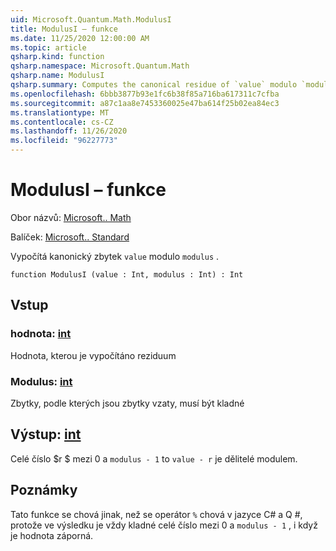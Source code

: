 ```yaml
---
uid: Microsoft.Quantum.Math.ModulusI
title: ModulusI – funkce
ms.date: 11/25/2020 12:00:00 AM
ms.topic: article
qsharp.kind: function
qsharp.namespace: Microsoft.Quantum.Math
qsharp.name: ModulusI
qsharp.summary: Computes the canonical residue of `value` modulo `modulus`.
ms.openlocfilehash: 6bbb3877b93e1fc6b38f85a716ba617311c7cfba
ms.sourcegitcommit: a87c1aa8e7453360025e47ba614f25b02ea84ec3
ms.translationtype: MT
ms.contentlocale: cs-CZ
ms.lasthandoff: 11/26/2020
ms.locfileid: "96227773"
---
```

# <a name="modulusi-function"></a>ModulusI – funkce

Obor názvů: [Microsoft.. Math](xref:Microsoft.Quantum.Math)

Balíček: [Microsoft.. Standard](https://nuget.org/packages/Microsoft.Quantum.Standard)


Vypočítá kanonický zbytek `value` modulo `modulus` .

```qsharp
function ModulusI (value : Int, modulus : Int) : Int
```


## <a name="input"></a>Vstup

### <a name="value--int"></a>hodnota: [int](xref:microsoft.quantum.lang-ref.int)

Hodnota, kterou je vypočítáno reziduum


### <a name="modulus--int"></a>Modulus: [int](xref:microsoft.quantum.lang-ref.int)

Zbytky, podle kterých jsou zbytky vzaty, musí být kladné



## <a name="output--int"></a>Výstup: [int](xref:microsoft.quantum.lang-ref.int)

Celé číslo $r $ mezi 0 a `modulus - 1` to `value - r` je dělitelé modulem.

## <a name="remarks"></a>Poznámky

Tato funkce se chová jinak, než se operátor `%` chová v jazyce C# a Q #, protože ve výsledku je vždy kladné celé číslo mezi 0 a `modulus - 1` , i když je hodnota záporná.